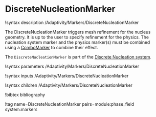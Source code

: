 # DiscreteNucleationMarker

!syntax description /Adaptivity/Markers/DiscreteNucleationMarker

The DiscreteNucleationMarker triggers mesh refinement for the nucleus geometry.
It is up to the user to specify refinement for the physics. The nucleation
system marker and the physics marker(s) must be combined using a
[ComboMarker](/ComboMarker.md) to combine their effect.

The `DiscreteNucleationMarker` is part of the
[Discrete Nucleation system](Nucleation/DiscreteNucleation.md).

!syntax parameters /Adaptivity/Markers/DiscreteNucleationMarker

!syntax inputs /Adaptivity/Markers/DiscreteNucleationMarker

!syntax children /Adaptivity/Markers/DiscreteNucleationMarker

!bibtex bibliography

!tag name=DiscreteNucleationMarker pairs=module:phase_field system:markers

